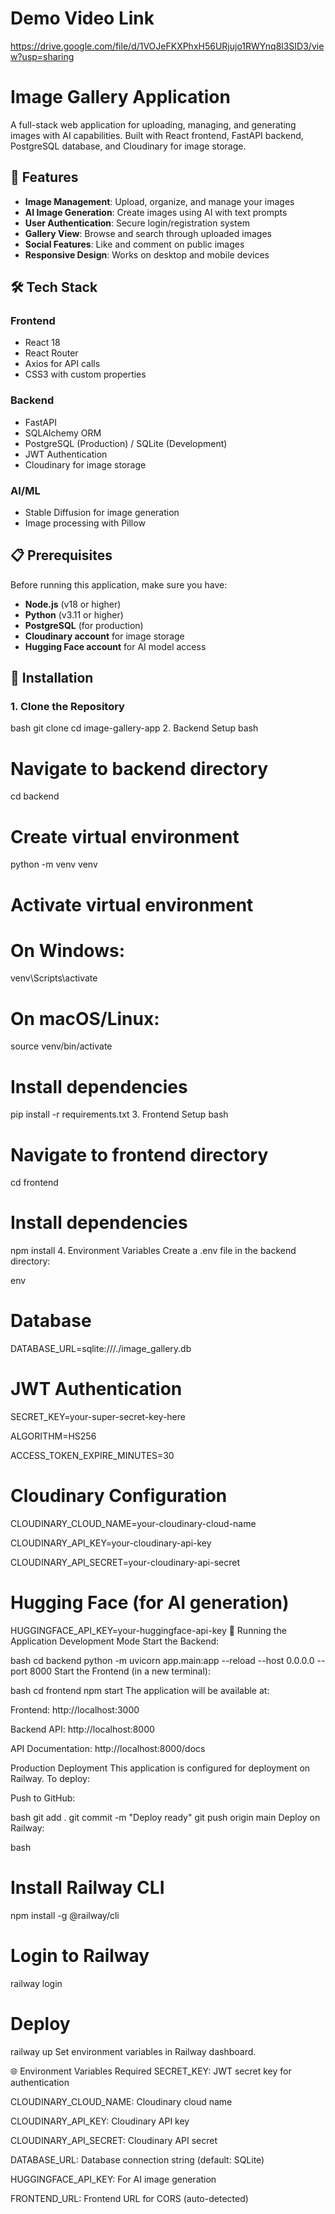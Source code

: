 # Demo Video Link

https://drive.google.com/file/d/1VOJeFKXPhxH56URjujo1RWYnq8l3SID3/view?usp=sharing


# Image Gallery Application

A full-stack web application for uploading, managing, and generating images with AI capabilities. Built with React frontend, FastAPI backend, PostgreSQL database, and Cloudinary for image storage.

## 🌟 Features

- **Image Management**: Upload, organize, and manage your images
- **AI Image Generation**: Create images using AI with text prompts
- **User Authentication**: Secure login/registration system
- **Gallery View**: Browse and search through uploaded images
- **Social Features**: Like and comment on public images
- **Responsive Design**: Works on desktop and mobile devices

## 🛠️ Tech Stack

### Frontend
- React 18
- React Router
- Axios for API calls
- CSS3 with custom properties

### Backend
- FastAPI
- SQLAlchemy ORM
- PostgreSQL (Production) / SQLite (Development)
- JWT Authentication
- Cloudinary for image storage

### AI/ML
- Stable Diffusion for image generation
- Image processing with Pillow

## 📋 Prerequisites

Before running this application, make sure you have:

- **Node.js** (v18 or higher)
- **Python** (v3.11 or higher)
- **PostgreSQL** (for production)
- **Cloudinary account** for image storage
- **Hugging Face account** for AI model access

## 🔧 Installation

### 1. Clone the Repository

bash
git clone <your-repository-url>
cd image-gallery-app
2. Backend Setup
bash
# Navigate to backend directory
cd backend

# Create virtual environment
python -m venv venv

# Activate virtual environment
# On Windows:
venv\Scripts\activate
# On macOS/Linux:
source venv/bin/activate

# Install dependencies
pip install -r requirements.txt
3. Frontend Setup
bash
# Navigate to frontend directory
cd frontend

# Install dependencies
npm install
4. Environment Variables
Create a .env file in the backend directory:

env
# Database
DATABASE_URL=sqlite:///./image_gallery.db

# JWT Authentication
SECRET_KEY=your-super-secret-key-here

ALGORITHM=HS256

ACCESS_TOKEN_EXPIRE_MINUTES=30

# Cloudinary Configuration
CLOUDINARY_CLOUD_NAME=your-cloudinary-cloud-name

CLOUDINARY_API_KEY=your-cloudinary-api-key

CLOUDINARY_API_SECRET=your-cloudinary-api-secret

# Hugging Face (for AI generation)
HUGGINGFACE_API_KEY=your-huggingface-api-key
🚀 Running the Application
Development Mode
Start the Backend:

bash
cd backend
python -m uvicorn app.main:app --reload --host 0.0.0.0 --port 8000
Start the Frontend (in a new terminal):

bash
cd frontend
npm start
The application will be available at:

Frontend: http://localhost:3000

Backend API: http://localhost:8000

API Documentation: http://localhost:8000/docs

Production Deployment
This application is configured for deployment on Railway. To deploy:

Push to GitHub:

bash
git add .
git commit -m "Deploy ready"
git push origin main
Deploy on Railway:

bash
# Install Railway CLI
npm install -g @railway/cli

# Login to Railway
railway login

# Deploy
railway up
Set environment variables in Railway dashboard.

🌐 Environment Variables
Required
SECRET_KEY: JWT secret key for authentication

CLOUDINARY_CLOUD_NAME: Cloudinary cloud name

CLOUDINARY_API_KEY: Cloudinary API key

CLOUDINARY_API_SECRET: Cloudinary API secret

DATABASE_URL: Database connection string (default: SQLite)

HUGGINGFACE_API_KEY: For AI image generation

FRONTEND_URL: Frontend URL for CORS (auto-detected)

